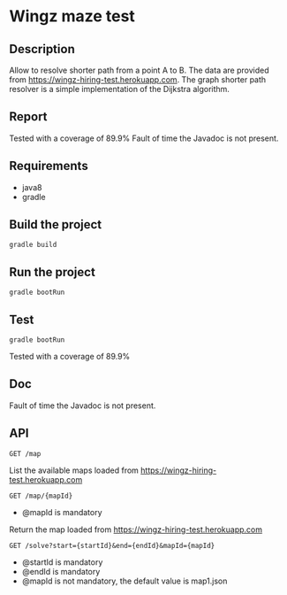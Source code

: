# Wingz maze test

## Description

Allow to resolve shorter path from a point A to B.
The data are provided from https://wingz-hiring-test.herokuapp.com.
The graph shorter path resolver is a simple implementation of the Dijkstra algorithm.

## Report

Tested with a coverage of 89.9%
Fault of time the Javadoc is not present.

## Requirements

- java8
- gradle

## Build the project

```
gradle build
```

## Run the project

```
gradle bootRun
```

## Test

```
gradle bootRun
```

Tested with a coverage of 89.9%

## Doc

Fault of time the Javadoc is not present.

## API

```
GET /map
```

List the available maps loaded from https://wingz-hiring-test.herokuapp.com

````
GET /map/{mapId}
````

- @mapId is mandatory

Return the map loaded from https://wingz-hiring-test.herokuapp.com

```
GET /solve?start={startId}&end={endId}&mapId={mapId}
````

- @startId is mandatory
- @endId is mandatory
- @mapId is not mandatory, the default value is map1.json
